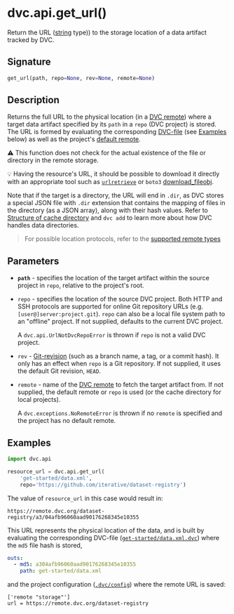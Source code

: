 # dvc.api.get_url()

Return the URL
([string](https://docs.python.org/3/library/stdtypes.html#text-sequence-type-str)
type)) to the storage location of a <abbr>data artifact</abbr> tracked by DVC.

## Signature

```py
get_url(path, repo=None, rev=None, remote=None)
```

## Description

Returns the full URL to the physical location (in a
[DVC remote](/doc/command-reference/remote)) where a target data artifact
specified by its `path` in a `repo` (<abbr>DVC project</abbr>) is stored. The
URL is formed by evaluating the corresponding
[DVC-file](/doc/user-guide/dvc-file-format) (see [Examples](#examples) below) as
well as the project's
[default remote](https://dvc.org/doc/command-reference/remote/default).

⚠️ This function does not check for the actual existence of the file or
directory in the remote storage.

💡 Having the resource's URL, it should be possible to download it directly with
an appropriate tool such as
[`urlretrieve`](https://docs.python.org/3/library/urllib.request.html#urllib.request.urlretrieve)
or `boto3`
[download_fileobj](https://boto3.amazonaws.com/v1/documentation/api/latest/reference/services/s3.html#S3.Object.download_fileobj).

Note that if the target is a directory, the URL will end in `.dir`, as DVC
stores a special JSON file with `.dir` extension that contains the mapping of
files in the directory (as a JSON array), along with their hash values. Refer to
[Structure of cache directory](/doc/user-guide/dvc-files-and-directories#structure-of-cache-directory)
and `dvc add` to learn more about how DVC handles data directories.

> For possible location protocols, refer to the
> [supported remote types](https://dvc.org/doc/command-reference/remote/add#supported-storage-types)

## Parameters

- **`path`** - specifies the location of the target artifact within the source
  project in `repo`, relative to the project's root.

- `repo` - specifies the location of the source DVC project. Both HTTP and SSH
  protocols are supported for online Git repository URLs (e.g.
  `[user@]server:project.git`). `repo` can also be a local file system path to
  an "offline" project. If not supplied, defaults to the current DVC project.

  A `dvc.api.UrlNotDvcRepoError` is thrown if `repo` is not a valid DVC project.

- `rev` -
  [Git-revision](https://git-scm.com/book/en/v2/Git-Internals-Git-References)
  (such as a branch name, a tag, or a commit hash). It only has an effect when
  `repo` is a Git repository. If not supplied, it uses the default Git revision,
  `HEAD`.

- `remote` - name of the [DVC remote](/doc/command-reference/remote) to fetch
  the target artifact from. If not supplied, the default remote or `repo` is
  used (or the cache directory for local projects).

  A `dvc.exceptions.NoRemoteError` is thrown if no `remote` is specified and the
  project has no default remote.

## Examples

```py
import dvc.api

resource_url = dvc.api.get_url(
    'get-started/data.xml',
    repo='https://github.com/iterative/dataset-registry')
```

The value of `resource_url` in this case would result in:

`https://remote.dvc.org/dataset-registry/a3/04afb96060aad90176268345e10355`

This URL represents the physical location of the data, and is built by
evaluating the corresponding DVC-file
([`get-started/data.xml.dvc`](https://github.com/iterative/dataset-registry/blob/master/get-started/data.xml.dvc))
where the `md5` file hash is stored,

```yaml
outs:
  - md5: a304afb96060aad90176268345e10355
    path: get-started/data.xml
```

and the project configuration
([`.dvc/config`](https://github.com/iterative/dataset-registry/blob/master/.dvc/config))
where the remote URL is saved:

```dvc
['remote "storage"']
url = https://remote.dvc.org/dataset-registry
```
